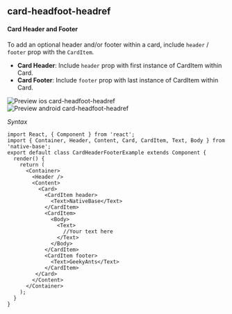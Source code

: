 ## card-headfoot-headref
#### Card Header and Footer

To add an optional header and/or footer within a card, include <code>header</code> / <code>footer</code> prop with the <code>CardItem</code>.<br />
* **Card Header**: Include <code>header</code> prop with first instance of CardItem within Card.
* **Card Footer**: Include <code>footer</code> prop with last instance of CardItem within Card.

![Preview ios card-headfoot-headref](https://github.com/GeekyAnts/NativeBase-KitchenSink/raw/v2.4.8/screenshots/ios/card-header-and-footer.png)
![Preview android card-headfoot-headref](https://github.com/GeekyAnts/NativeBase-KitchenSink/raw/v2.4.8/screenshots/android/card-header-and-footer.png)

*Syntax*

<pre class="line-numbers"><code class="language-jsx">import React, { Component } from 'react';
import { Container, Header, Content, Card, CardItem, Text, Body } from 'native-base';
export default class CardHeaderFooterExample extends Component {
  render() {
    return (
      &lt;Container>
        &lt;Header />
        &lt;Content>
          &lt;Card>
            &lt;CardItem header>
              &lt;Text>NativeBase&lt;/Text>
            &lt;/CardItem>
            &lt;CardItem>
              &lt;Body>
                &lt;Text>
                  //Your text here
                &lt;/Text>
              &lt;/Body>
            &lt;/CardItem>
            &lt;CardItem footer>
              &lt;Text>GeekyAnts&lt;/Text>
            &lt;/CardItem>
         &lt;/Card>
        &lt;/Content>
      &lt;/Container>
    );
  }
}</code></pre><br />
